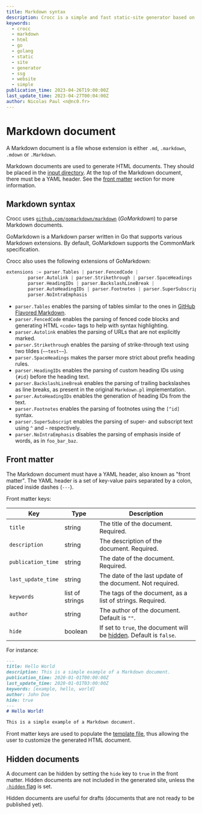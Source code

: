 ```yaml
---
title: Markdown syntax
description: Crocc is a simple and fast static-site generator based on Markdown. 
keywords:
  - crocc
  - markdown
  - html
  - go
  - golang
  - static
  - site
  - generator
  - ssg
  - website
  - simple
publication_time: 2023-04-26T19:00:00Z
last_update_time: 2023-04-27T00:04:00Z
author: Nicolas Paul <n@nc0.fr>
---
```

# Markdown document

A Markdown document is a file whose extension is either `.md`, `.markdown`,
`.mdown` or `.Markdown`.

Markdown documents are used to generate HTML documents.
They should be placed in the [input directory](/doc/iodir#input-directory).
At the top of the Markdown document, there must be a YAML header.
See the [front matter](#front-matter) section for more information.

## Markdown syntax

Crocc uses [`github.com/gomarkdown/markdown`](https://github.com/gomarkdown/markdown)
(*GoMarkdown*) to parse Markdown documents.

GoMarkdown is a Markdown parser written in Go that supports various Markdown
extensions.
By default, GoMarkdown supports the CommonMark specification.

Crocc also uses the following extensions of GoMarkdown:

```go
extensions := parser.Tables | parser.FencedCode |
		parser.Autolink | parser.Strikethrough | parser.SpaceHeadings |
		parser.HeadingIDs | parser.BackslashLineBreak |
		parser.AutoHeadingIDs | parser.Footnotes | parser.SuperSubscript |
		parser.NoIntraEmphasis
```

- `parser.Tables` enables the parsing of tables similar to the ones in
  [GitHub Flavored Markdown](https://github.github.com/gfm/#tables-extension-).
- `parser.FencedCode` enables the parsing of fenced code blocks and generating 
  HTML `<code>` tags to help with syntax highlighting.
- `parser.Autolink` enables the parsing of URLs that are not explicitly marked.
- `parser.Strikethrough` enables the parsing of strike-through text using two 
  tildes (`~~test~~`).
- `parser.SpaceHeadings` makes the parser more strict about prefix heading 
  rules.
- `parser.HeadingIDs` enables the parsing of custom heading IDs using `{#id}`
  before the heading text.
- `parser.BackslashLineBreak` enables the parsing of trailing backslashes as
  line breaks, as present in the original `Markdown.pl` implementation.
- `parser.AutoHeadingIDs` enables the generation of heading IDs from the text.
- `parser.Footnotes` enables the parsing of footnotes using the `[^id]` syntax.
- `parser.SuperSubscript` enables the parsing of super- and subscript text
  using `^` and `~` respectively.
- `parser.NoIntraEmphasis` disables the parsing of emphasis inside of words,
  as in `foo_bar_baz`.

## Front matter

The Markdown document must have a YAML header, also known as "front matter".
The YAML header is a set of key-value pairs separated by a colon, placed inside
dashes (`---`).

Front matter keys:

| Key                | Type            | Description                                                                             |
| ------------------ | --------------- | --------------------------------------------------------------------------------------- |
| `title`            | string          | The title of the document. Required.                                                    |
| `description`      | string          | The description of the document. Required.                                              |
| `publication_time` | string          | The date of the document. Required.                                                     |
| `last_update_time` | string          | The date of the last update of the document. Not required.                              |
| `keywords`         | list of strings | The tags of the document, as a list of strings. Required.                               |
| `author`           | string          | The author of the document. Default is `""`.                                            |
| `hide`             | boolean         | If set to `true`, the document will be [hidden](#hidden-documents). Default is `false`. |

For instance:

```md
---
title: Hello World
description: This is a simple example of a Markdown document.
publication_time: 2020-01-01T00:00:00Z
last_update_time: 2020-01-01T03:00:00Z
keywords: [example, hello, world]
author: John Doe
hide: true
---
# Hello World!

This is a simple example of a Markdown document.
```

Front matter keys are used to populate the [template file](/doc/template),
thus allowing the user to customize the generated HTML document.

## Hidden documents

A document can be hidden by setting the `hide` key to `true` in the front 
matter.
Hidden documents are not included in the generated site, unless the
[`-hidden` flag](/doc/cli#hidden) is set.

Hidden documents are useful for drafts (documents that are not ready to
be published yet).

